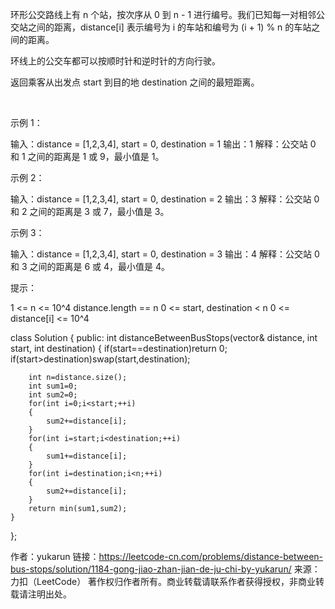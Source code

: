 环形公交路线上有 n 个站，按次序从 0 到 n - 1 进行编号。我们已知每一对相邻公交站之间的距离，distance[i] 表示编号为 i 的车站和编号为 (i + 1) % n 的车站之间的距离。

环线上的公交车都可以按顺时针和逆时针的方向行驶。

返回乘客从出发点 start 到目的地 destination 之间的最短距离。

 

示例 1：



输入：distance = [1,2,3,4], start = 0, destination = 1
输出：1
解释：公交站 0 和 1 之间的距离是 1 或 9，最小值是 1。
 

示例 2：



输入：distance = [1,2,3,4], start = 0, destination = 2
输出：3
解释：公交站 0 和 2 之间的距离是 3 或 7，最小值是 3。
 

示例 3：



输入：distance = [1,2,3,4], start = 0, destination = 3
输出：4
解释：公交站 0 和 3 之间的距离是 6 或 4，最小值是 4。
 

提示：

1 <= n <= 10^4
distance.length == n
0 <= start, destination < n
0 <= distance[i] <= 10^4


class Solution {
public:
    int distanceBetweenBusStops(vector<int>& distance, int start, int destination) {
        if(start==destination)return 0;
        if(start>destination)swap(start,destination);

        int n=distance.size();
        int sum1=0;
        int sum2=0;
        for(int i=0;i<start;++i)
        {
            sum2+=distance[i];
        }
        for(int i=start;i<destination;++i)
        {
            sum1+=distance[i];
        }
        for(int i=destination;i<n;++i) 
        {
            sum2+=distance[i];
        }
        return min(sum1,sum2);
    }
};

作者：yukarun
链接：https://leetcode-cn.com/problems/distance-between-bus-stops/solution/1184-gong-jiao-zhan-jian-de-ju-chi-by-yukarun/
来源：力扣（LeetCode）
著作权归作者所有。商业转载请联系作者获得授权，非商业转载请注明出处。